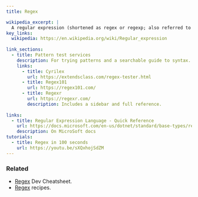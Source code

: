 ```yaml
---
title: Regex

wikipedia_excerpt: |
  A regular expression (shortened as regex or regexp; also referred to as rational expression) is a sequence of characters that specifies a search pattern. 
key_links:
  wikipedia: https://en.wikipedia.org/wiki/Regular_expression
  
link_sections:
  - title: Pattern test services
    description: For trying patterns and a searchable guide to syntax. Make sure to enable the global flag for using multiple rows of test strings.
    links:
      - title: Cyrilex
        url: https://extendsclass.com/regex-tester.html
      - title: Regex101
        url: https://regex101.com/
      - title: Regexr
        url: https://regexr.com/
        description: Includes a sidebar and full reference.
        
links:
  - title: Regular Expression Language - Quick Reference
    url: https://docs.microsoft.com/en-us/dotnet/standard/base-types/regular-expression-language-quick-reference
    description: On MicroSoft docs
tutorials:
  - title: Regex in 100 seconds 
    url: https://youtu.be/sXQxhojSdZM
---
```



### Related

- [Regex](https://michaelcurrin.github.io/dev-cheatsheets/cheatsheets/other/regex/) Dev Cheatsheet.
- [Regex](https://michaelcurrin.github.io/code-cookbook/recipes/other/regex/) recipes.
